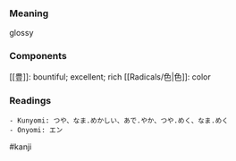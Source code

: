 ### Meaning

glossy

### Components

[[豊]]: bountiful; excellent; rich [[Radicals/色|色]]: color

### Readings

```
- Kunyomi: つや、なま.めかしい、あで.やか、つや.めく、なま.めく
- Onyomi: エン
```

#kanji